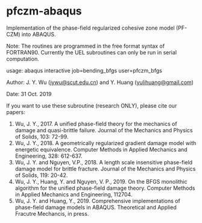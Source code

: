 # pfczm-abaqus
Implementation of the phase-field regularized cohesive zone model (PF-CZM) into ABAQUS.

Note: The routines are programmed in the free format syntax of FORTRAN90. 
      Currently the UEL subroutines can only be run in serial computation.

usage: abaqus interactive job=bending_bfgs user=pfczm_bfgs

Author: J. Y. Wu (jywu@scut.edu.cn) and Y. Huang (yulihuang@gmail.com)

Date: 31 Oct. 2019

If you want to use these subroutine (research ONLY), please cite our papers:
1. Wu, J. Y., 2017. A unified phase-field theory for the mechanics of damage and quasi-brittle failure. 
   Journal of the Mechanics and Physics of Solids, 103: 72-99.
2. Wu, J. Y., 2018. A geometrically regularized gradient damage model with energetic equivalence. 
   Computer Methods in Applied Mechanics and Engineering, 328: 612-637.
3. Wu, J. Y. and Nguyen, V.P., 2018. A length scale insensitive phase-field damage model for brittle fracture. 
   Journal of the Mechanics and Physics of Solids, 119: 20-42.
4. Wu, J. Y., Huang, Y. and Nguyen, V. P., 2019. On the BFGS monolithic algorithm for the unified phase-field damage theory. 
   Computer Methods in Applied Mechanics and Engineering, 112704.
5. Wu, J. Y. and Huang, Y., 2019. Comprehensive implementations of phase-field damage models in ABAQUS. 
   Theoretical and Applied Fracutre Mechancis, in press.
